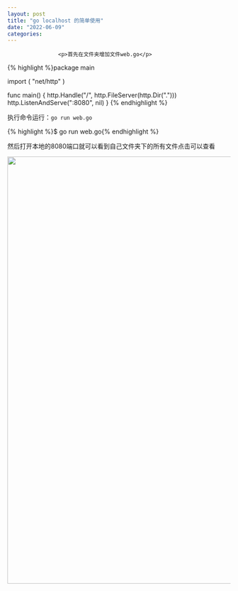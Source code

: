 ```yaml
---
layout: post
title: "go localhost 的简单使用"
date: "2022-06-09"
categories: 
---
```


                    <p>首先在文件夹增加文件web.go</p> 
{% highlight %}package main

import (
    "net/http"
)

func main() {
    http.Handle("/", http.FileServer(http.Dir(".")))
    http.ListenAndServe(":8080", nil)
}
{% endhighlight %} 
<p>执行命令运行：<code>go run web.go</code></p> 
{% highlight %}$ go run web.go{% endhighlight %} 
<p>然后打开本地的8080端口就可以看到自己文件夹下的所有文件点击可以查看</p> 
<p><img alt="" height="962" src="https://img-blog.csdnimg.cn/446a6d5b3cf946aab58c2519ce72de7c.png" width="751"></p>
                
